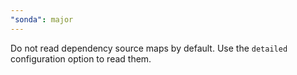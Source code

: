 ```yaml
---
"sonda": major
---
```


Do not read dependency source maps by default. Use the `detailed` configuration option to read them.
